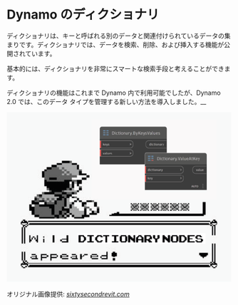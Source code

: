 # Dynamo のディクショナリ

ディクショナリは、キーと呼ばれる別のデータと関連付けられているデータの集まりです。ディクショナリでは、データを検索、削除、および挿入する機能が公開されています。

基本的には、ディクショナリを非常にスマートな検索手段と考えることができます。

ディクショナリの機能はこれまで Dynamo 内で利用可能でしたが、Dynamo 2.0 では、このデータ タイプを管理する新しい方法を導入しました。__

![](../images/5-5/wildDictionary.png)

オリジナル画像提供: [_sixtysecondrevit.com_](http://sixtysecondrevit.com/2018-01-22-new-dictionary-nodes-in-dynamobim-daily-build/)
